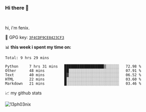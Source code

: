 ### Hi there 👋

<br />

hi, i'm fenix.

:key: GPG key: [`3F4CDF9CE8423CF3`](https://github.com/13ph03nix.gpg)


📊 **this week i spent my time on:**
<!--START_SECTION:waka-->
```text
Total: 9 hrs 29 mins

Python     7 hrs 31 mins   ██████████████████▒░░░░░░   72.98 % 
Other      48 mins         ██░░░░░░░░░░░░░░░░░░░░░░░   07.91 % 
Text       40 mins         █▓░░░░░░░░░░░░░░░░░░░░░░░   06.52 % 
HTML       22 mins         █░░░░░░░░░░░░░░░░░░░░░░░░   03.60 % 
Markdown   21 mins         █░░░░░░░░░░░░░░░░░░░░░░░░   03.46 % 
```
<!--END_SECTION:waka-->


📈 my github stats

<a>
<img align="center" src="https://github-readme-stats.vercel.app/api?username=13ph03nix&show_icons=true&hide=stars&theme=blueberry" alt="13ph03nix" />
</a>
